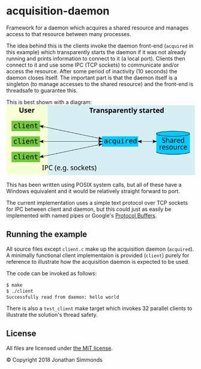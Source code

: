 # acquisition-daemon
Framework for a daemon which acquires a shared resource and manages access to
that resource between many processes.

The idea behind this is the clients invoke the daemon front-end (`acquired` in
this example) which transparently starts the daemon if it was not already
running and prints information to connect to it (a local port). Clients then
connect to it and use some IPC (TCP sockets) to communicate and/or access the
resource. After some period of inactivity (10 seconds) the daemon closes itself.
The important part is that the daemon itself is a singleton (to manage accesses
to the shared resource) and the front-end is threadsafe to guarantee this.

This is best shown with a diagram:
![acquisition-daemon communications](./doc/acquisition-daemon.svg)

This has been written using POSIX system calls, but all of these have a Windows
equivalent and it would be relatively straight forward to port.

The current implementation uses a simple text protocol over TCP sockets for IPC
between client and daemon, but this could just as easily be implemented with
named pipes or Google's [Protocol Buffers](https://github.com/protocolbuffers/protobuf).


## Running the example

All source files except `client.c` make up the acquisition daemon (`acquired`).
A minimally functional client implementaion is provided (`client`) purely for
reference to illustrate how the acquisition daemon is expected to be used.

The code can be invoked as follows:
```
$ make
$ ./client 
Successfully read from daemon: hello world
```

There is also a `test_client` make target which invokes 32 parallel clients to
illustrate the solution's thread safety.


## License

All files are licensed under
[the MIT license](https://github.com/jonsim/acquisition-daemon/blob/master/LICENSE).

&copy; Copyright 2018 Jonathan Simmonds
